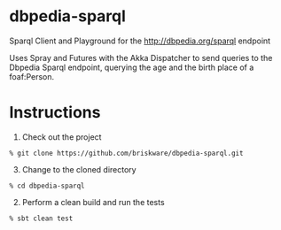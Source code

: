 dbpedia-sparql
==============

Sparql Client and Playground for the http://dbpedia.org/sparql endpoint

Uses Spray and Futures with the Akka Dispatcher to send queries to the Dbpedia Sparql endpoint,
querying the age and the birth place of a foaf:Person.

# Instructions

1. Check out the project
```
% git clone https://github.com/briskware/dbpedia-sparql.git
```

3. Change to the cloned directory
```
% cd dbpedia-sparql
```

2. Perform a clean build and run the tests
```
% sbt clean test
```
